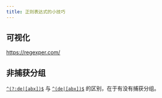 ```yaml
---
title: 正则表达式的小技巧
---
```



## 可视化

https://regexper.com/

## 非捕获分组

[`^(?:de|[abx])$`](https://regexper.com/#%5E%28%3F%3Ade%7C%5Babx%5D%29%24) 与 [`^(de|[abx])$`](https://regexper.com/#%5E%28de%7C%5Babx%5D%29%24) 的区别，在于有没有捕获分组。
